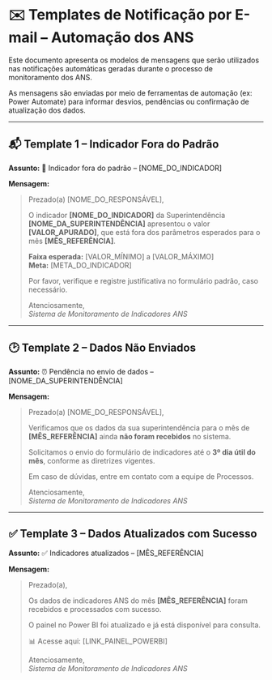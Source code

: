 # ✉️ Templates de Notificação por E-mail – Automação dos ANS

Este documento apresenta os modelos de mensagens que serão utilizados nas notificações automáticas geradas durante o processo de monitoramento dos ANS.

As mensagens são enviadas por meio de ferramentas de automação (ex: Power Automate) para informar desvios, pendências ou confirmação de atualização dos dados.

---

## 📬 Template 1 – Indicador Fora do Padrão

**Assunto:** 🚨 Indicador fora do padrão – [NOME_DO_INDICADOR]

**Mensagem:**

> Prezado(a) [NOME_DO_RESPONSÁVEL],
>
> O indicador **[NOME_DO_INDICADOR]** da Superintendência **[NOME_DA_SUPERINTENDÊNCIA]** apresentou o valor **[VALOR_APURADO]**, que está fora dos parâmetros esperados para o mês **[MÊS_REFERÊNCIA]**.
>
> **Faixa esperada:** [VALOR_MÍNIMO] a [VALOR_MÁXIMO]  
> **Meta:** [META_DO_INDICADOR]
>
> Por favor, verifique e registre justificativa no formulário padrão, caso necessário.
>
> Atenciosamente,  
> *Sistema de Monitoramento de Indicadores ANS*

---

## 🕑 Template 2 – Dados Não Enviados

**Assunto:** ⏰ Pendência no envio de dados – [NOME_DA_SUPERINTENDÊNCIA]

**Mensagem:**

> Prezado(a) [NOME_DO_RESPONSÁVEL],
>
> Verificamos que os dados da sua superintendência para o mês de **[MÊS_REFERÊNCIA]** ainda **não foram recebidos** no sistema.
>
> Solicitamos o envio do formulário de indicadores até o **3º dia útil do mês**, conforme as diretrizes vigentes.
>
> Em caso de dúvidas, entre em contato com a equipe de Processos.
>
> Atenciosamente,  
> *Sistema de Monitoramento de Indicadores ANS*

---

## ✅ Template 3 – Dados Atualizados com Sucesso

**Assunto:** ✅ Indicadores atualizados – [MÊS_REFERÊNCIA]

**Mensagem:**

> Prezado(a),
>
> Os dados de indicadores ANS do mês **[MÊS_REFERÊNCIA]** foram recebidos e processados com sucesso.
>
> O painel no Power BI foi atualizado e já está disponível para consulta.
>
> 📊 Acesse aqui: [LINK_PAINEL_POWERBI]
>
> Atenciosamente,  
> *Sistema de Monitoramento de Indicadores ANS*
